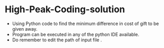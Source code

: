 # High-Peak-Coding-solution
* Using Python code  to find the minimum difference in  cost of gift to be given away. 
* Program can be executed in any of the python IDE available.
* Do remember to edit the path of input file .
